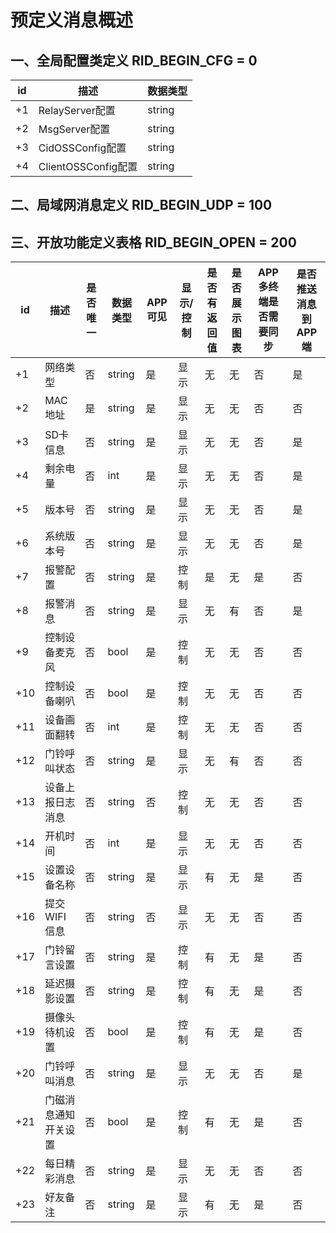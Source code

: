 # 预定义消息概述

## 一、全局配置类定义 RID_BEGIN_CFG = 0

|id     |描述                  |数据类型    |  
|-------|-------------------|----------|
| +1     | RelayServer配置      | string     |
| +2     | MsgServer配置        | string     | 
| +3     | CidOSSConfig配置     | string     | 
| +4     | ClientOSSConfig配置  | string     | 



## 二、局域网消息定义 RID_BEGIN_UDP = 100


## 三、开放功能定义表格 RID_BEGIN_OPEN = 200

| id     |描述       |是否唯一   |数据类型    |APP可见    |显示/控制     |是否有返回值   | 是否展示图表    | APP多终端是否需要同步 | 是否推送消息到APP端 |
|-------|----------|----------|----------|----------|------------ |---------|---------|------|------|
| +1     | 网络类型  | 否        | string     | 是        | 显示         | 无      |无       | 否 | 是 |
| +2     | MAC地址   | 是        | string     | 是        | 显示         | 无      |无       | 否 | 否 |
| +3     | SD卡信息  | 否        | string     | 是        | 显示         | 无      |无       | 否 | 是 |
| +4     | 剩余电量  | 否        | int        | 是        | 显示         | 无      |无       | 否 | 是 |
| +5     | 版本号    | 否        | string     | 是        | 显示         | 无      |无       | 否 | 是 |
| +6     | 系统版本号| 否        | string     | 是        | 显示         | 无      |无       | 否 | 是 |
| +7     | 报警配置  | 否        | string     | 是        | 控制         | 是     |无       | 是 | 否 |
| +8     | 报警消息  | 否        | string     | 是        | 显示         | 无      |有       | 否 | 是 |
| +9     | 控制设备麦克风 | 否   | bool       | 是        | 控制         | 无      |无       | 否 | 否 |
| +10    | 控制设备喇叭   | 否   | bool       | 是        | 控制         | 无      |无       | 否 | 否 |
| +11    | 设备画面翻转   | 否   | int        | 是        | 控制         | 无      |无       | 否 | 否 |
| +12    | 门铃呼叫状态   | 否   | string     | 是        | 显示         | 无      |有       | 否 | 否 |
| +13    | 设备上报日志消息 | 否 | string     | 否        | 控制         | 无      |无       | 否 | 否 |
| +14    | 开机时间         | 否 | int        | 是        | 显示         | 无      |无       | 否 | 否 |
| +15    | 设置设备名称     | 否 | string      | 是        | 显示         | 有      |无       | 是 | 否 |
| +16    | 提交WIFI信息     | 否 | string     | 否        | 显示         | 无      |无       | 否 | 否 |
| +17    | 门铃留言设置     | 否 | string     | 是        | 控制         | 有      |无       | 是 | 否 |
| +18    | 延迟摄影设置     | 否 | string     | 是        | 控制         | 有      |无       | 是 | 否 |
| +19    | 摄像头待机设置   | 否 | bool        | 是        | 控制         | 有      |无       | 是 | 否 |
| +20    | 门铃呼叫消息     | 否 | string      | 是        | 显示         | 无      |无       | 否 | 是 |
| +21    | 门磁消息通知开关设置| 否 | bool      | 是        | 控制         | 有      |无       | 是 | 否 |
| +22    | 每日精彩消息     | 否 | string     | 是        | 显示         | 无      |无       | 否 | 否 |
| +23    | 好友备注         | 否 | string     | 是        | 显示         | 有      |无       | 是 | 否 |



